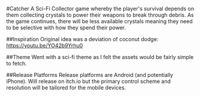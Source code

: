 #Catcher
A Sci-Fi Collector game whereby the player's survival depends on them collecting crystals to power their weapons to break through debris. As the game continues, there will be less available crystals meaning they need to be selective with how they spend their power.

##Inspiration
Original idea was a deviation of coconut dodge: https://youtu.be/YO42b9Yrhu0

##Theme
Went with a sci-fi theme as I felt the assets would be fairly simple to fetch.

##Release Platforms
Release platforms are Android (and potentially iPhone).
Will release on itch.io but the primary control scheme and resolution will be tailored for the mobile devices.